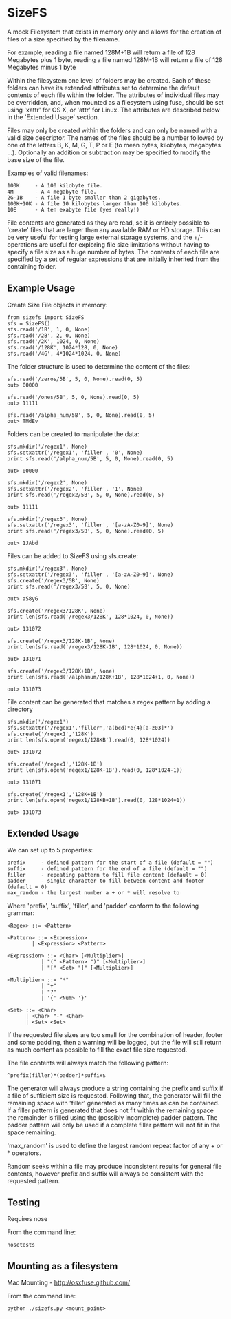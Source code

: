 SizeFS
======

A mock Filesystem that exists in memory only and allows for the creation of
files of a size specified by the filename. 

For example, reading a file named 128M+1B will return a file of 128 Megabytes
plus 1 byte, reading a file named 128M-1B will return a file of 128 Megabytes
minus 1 byte

Within the filesystem one level of folders may be created. Each of these folders
can have its extended attributes set to determine the default contents of each
file within the folder. The attributes of individual files may be overridden,
and, when mounted as a filesystem using fuse, should be set using 'xattr' for
OS X, or 'attr' for Linux. The attributes are described below in the 'Extended Usage'
section.

Files may only be created within the folders and can only be named with a valid
size descriptor. The names of the files should be a number followed by one of the
letters B, K, M, G, T, P or E (to mean bytes, kilobytes, megabytes ...). Optionally
an addition or subtraction may be specified to modify the base size of the file.

Examples of valid filenames:

    100K     - A 100 kilobyte file.
    4M       - A 4 megabyte file.
    2G-1B    - A file 1 byte smaller than 2 gigabytes.
    100K+10K - A file 10 kilobytes larger than 100 kilobytes.
    10E      - A ten exabyte file (yes really!)
    
File contents are generated as they are read, so it is entirely possible to 'create'
files that are larger than any available RAM or HD storage. This can be very useful
for testing large external storage systems, and the +/- operations are useful for
exploring file size limitations without having to specify a file size as a huge
number of bytes. The contents of each file are specified by a set of regular
expressions that are initially inherited from the containing folder.

Example Usage
--------------

Create Size File objects in memory:

    from sizefs import SizeFS
    sfs = SizeFS()
    sfs.read('/1B', 1, 0, None)
    sfs.read('/2B', 2, 0, None)
    sfs.read('/2K', 1024, 0, None)
    sfs.read('/128K', 1024*128, 0, None)
    sfs.read('/4G', 4*1024*1024, 0, None)

The folder structure is used to determine the content of the files:

    sfs.read('/zeros/5B', 5, 0, None).read(0, 5)
    out> 00000

    sfs.read('/ones/5B', 5, 0, None).read(0, 5)
    out> 11111

    sfs.read('/alpha_num/5B', 5, 0, None).read(0, 5)
    out> TMdEv

Folders can be created to manipulate the data:

    sfs.mkdir('/regex1', None)
    sfs.setxattr('/regex1', 'filler', '0', None)
    print sfs.read('/alpha_num/5B', 5, 0, None).read(0, 5)

    out> 00000

    sfs.mkdir('/regex2', None)
    sfs.setxattr('/regex2', 'filler', '1', None)
    print sfs.read('/regex2/5B', 5, 0, None).read(0, 5)

    out> 11111

    sfs.mkdir('/regex3', None)
    sfs.setxattr('/regex3', 'filler', '[a-zA-Z0-9]', None)
    print sfs.read('/regex3/5B', 5, 0, None).read(0, 5)

    out> 1JAbd

Files can be added to SizeFS using sfs.create:

    sfs.mkdir('/regex3', None)
    sfs.setxattr('/regex3', 'filler', '[a-zA-Z0-9]', None)
    sfs.create('/regex3/5B', None)
    print sfs.read('/regex3/5B', 5, 0, None)

    out> aS8yG

    sfs.create('/regex3/128K', None)
    print len(sfs.read('/regex3/128K', 128*1024, 0, None))

    out> 131072

    sfs.create('/regex3/128K-1B', None)
    print len(sfs.read('/regex3/128K-1B', 128*1024, 0, None))

    out> 131071

    sfs.create('/regex3/128K+1B', None)
    print len(sfs.read('/alphanum/128K+1B', 128*1024+1, 0, None))

    out> 131073

File content can be generated that matches a regex pattern by adding a directory

    sfs.mkdir('/regex1')
    sfs.setxattr('/regex1','filler','a(bcd)*e{4}[a-z03]*')
    sfs.create('/regex1','128K')
    print len(sfs.open('regex1/128KB').read(0, 128*1024))

    out> 131072

    sfs.create('/regex1','128K-1B')
    print len(sfs.open('regex1/128K-1B').read(0, 128*1024-1))

    out> 131071

    sfs.create('/regex1','128K+1B')
    print len(sfs.open('regex1/128KB+1B').read(0, 128*1024+1))

    out> 131073


Extended Usage
--------------

We can set up to 5 properties:

    prefix     - defined pattern for the start of a file (default = "")
    suffix     - defined pattern for the end of a file (default = "")
    filler     - repeating pattern to fill file content (default = 0)
    padder     - single character to fill between content and footer (default = 0)
    max_random - the largest number a + or * will resolve to 

Where 'prefix', 'suffix', 'filler', and 'padder' conform to the following
grammar:

    <Regex> ::= <Pattern>

    <Pattern> ::= <Expression>
            | <Expression> <Pattern>

    <Expression> ::= <Char> [<Multiplier>]
               | "(" <Pattern> ")" [<Multiplier>]
               | "[" <Set> "]" [<Multiplier>]

    <Multiplier> ::= "*"
               | "+"
               | "?"
               | '{' <Num> '}'

    <Set> ::= <Char>
          | <Char> "-" <Char>
          | <Set> <Set>

If the requested file sizes are too small for the combination of header, footer
and some padding, then a warning will be logged, but the file will still
return as much content as possible to fill the exact file size requested.

The file contents will always match the following pattern:

    ^prefix(filler)*(padder)*suffix$

The generator will always produce a string containing the prefix and suffix if a
file of sufficient size is requested. Following that, the generator will fill
the remaining space with 'filler' generated as many times as can be contained.
If a filler pattern is generated that does not fit within the remaining space
the remainder is filled using the (possibly incomplete) padder pattern. The
padder pattern will only be used if a complete filler pattern will not fit in
the space remaining.

'max_random' is used to define the largest random repeat factor of any + or *
operators.

Random seeks within a file may produce inconsistent results for general file
contents, however prefix and suffix will always be consistent with the requested
pattern.

Testing
------------------------

Requires nose

From the command line:

    nosetests

Mounting as a filesystem
------------------------

Mac Mounting - http://osxfuse.github.com/

From the command line:

    python ./sizefs.py <mount_point>



